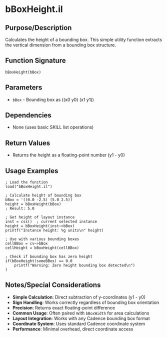 # bBoxHeight.il

## Purpose/Description
Calculates the height of a bounding box. This simple utility function extracts the vertical dimension from a bounding box structure.

## Function Signature
```skill
bBoxHeight(bBox)
```

## Parameters
- `bBox` - Bounding box as ((x0 y0) (x1 y1))

## Dependencies
- None (uses basic SKILL list operations)

## Return Values
- Returns the height as a floating-point number (y1 - y0)

## Usage Examples
```skill
; Load the function
load("bBoxHeight.il")

; Calculate height of bounding box
bBox = '((0.0 -2.5) (5.0 2.5))
height = bBoxHeight(bBox)
; Result: 5.0

; Get height of layout instance
inst = css()  ; current selected instance
height = bBoxHeight(inst~>bBox)
printf("Instance height: %g units\n" height)

; Use with various bounding boxes
cellBBox = cv~>bBox
cellHeight = bBoxHeight(cellBBox)

; Check if bounding box has zero height
if(bBoxHeight(someBBox) == 0.0
    printf("Warning: Zero height bounding box detected\n")
)
```

## Notes/Special Considerations
- **Simple Calculation**: Direct subtraction of y-coordinates (y1 - y0)
- **Sign Handling**: Works correctly regardless of bounding box orientation
- **Precision**: Returns exact floating-point difference
- **Common Usage**: Often paired with `bBoxWidth` for area calculations
- **Layout Integration**: Works with any Cadence bounding box format
- **Coordinate System**: Uses standard Cadence coordinate system
- **Performance**: Minimal overhead, direct coordinate access